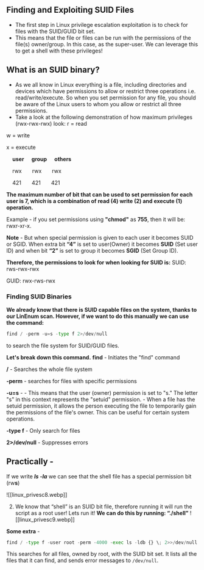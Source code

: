 ## Finding and Exploiting SUID Files
- The first step in Linux privilege escalation exploitation is to check for files with the SUID/GUID bit set.
- This means that the file or files can be run with the permissions of the file(s) owner/group. In this case, as the super-user. We can leverage this to get a shell with these privileges!

## What is an SUID binary?
- As we all know in Linux everything is a file, including directories and devices which have permissions to allow or restrict three operations i.e. read/write/execute. So when you set permission for any file, you should be aware of the Linux users to whom you allow or restrict all three permissions.
- Take a look at the following demonstration of how maximum privileges (rwx-rwx-rwx) look:
r = read

w = write

x = execute  

    **user**     **group**     **others**  

    rwx       rwx       rwx  

    421       421       421

**The maximum number of bit that can be used to set permission for each user is 7, which is a combination of read (4) write (2) and execute (1) operation.**

Example - 
if you set permissions using **"chmod"** as **755**, then it will be: rwxr-xr-x.

**Note** - But when special permission is given to each user it becomes SUID or SGID. When extra bit **“4”** is set to user(Owner) it becomes **SUID** (Set user ID) and when bit **“2”** is set to group it becomes **SGID** (Set Group ID).

**Therefore, the permissions to look for when looking for SUID is:**
SUID:
rws-rwx-rwx

GUID:
rwx-rws-rwx

### Finding SUID Binaries
**We already know that there is SUID capable files on the system, thanks to our LinEnum scan. However, if we want to do this manually we can use the command:**

```python
find / -perm -u=s -type f 2>/dev/null
```
to search the file system for SUID/GUID files.

**Let's break down this command.**
**find** - Initiates the "find" command  

**/** - Searches the whole file system  

**-perm** - searches for files with specific permissions  

**-u=s** - 
	- This means that the user (owner) permission is set to "s." The letter "s" in this context represents the "setuid" permission.
	- When a file has the setuid permission, it allows the person executing the file to temporarily gain the permissions of the file's owner. This can be useful for certain system operations.

**-type f** - Only search for files  

**2>/dev/null** - Suppresses errors

## Practically - 
If we write **_ls -la_** we can see that the shell file has a special permission bit (rw**s**)

![[linux_privesc8.webp]]

2. We know that “shell” is an SUID bit file, therefore running it will run the script as a root user! Lets run it!
**We can do this by running: “./shell”**
![[linux_privesc9.webp]]

**Some extra** - 
```python
find / -type f -user root -perm -4000 -exec ls -ldb {} \; 2>>/dev/null
```
This searches for all files, owned by root, with the SUID bit set. It lists all the files that it can find, and sends error messages to `/dev/null`.